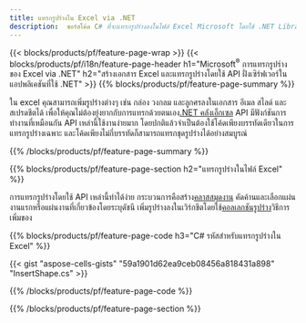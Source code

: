 ```yaml
---
title: แทรกรูปร่างใน Excel via .NET
description:  ซอร์สโค้ด C# ที่จะแทรกรูปร่างลงในไฟล์ Excel Microsoft โดยใช้ .NET Library
---
```

{{< blocks/products/pf/feature-page-wrap >}}
{{< blocks/products/pf/i18n/feature-page-header h1="Microsoft<sup>&reg;</sup> การแทรกรูปร่างของ Excel via .NET" h2="สร้างเอกสาร Excel และแทรกรูปร่างโดยใช้ API ฝั่งเซิร์ฟเวอร์ในแอปพลิเคชันที่ใช้ .NET" >}}
{{% blocks/products/pf/feature-page-summary %}}

 ใน excel คุณสามารถเพิ่มรูปร่างต่างๆ เช่น กล่อง วงกลม และลูกศรลงในเอกสาร อีเมล สไลด์ และสเปรดชีตได้ เพื่อให้คุณไม่ต้องยุ่งยากกับการแทรกด้วยตนเอง[.NET คลังเอ็กเซล](https://releases.aspose.com/cells/net/) API มีฟังก์ชันการทำงานที่เหมือนกัน API เหล่านี้ใช้งานง่ายมาก โดยปกติแล้วจำเป็นต้องใช้โค้ดเพียงบรรทัดเดียวในการแทรกรูปร่างเฉพาะ และโค้ดเพียงไม่กี่บรรทัดก็สามารถแทรกชุดรูปร่างได้อย่างสมบูรณ์

{{% /blocks/products/pf/feature-page-summary %}}

{{% blocks/products/pf/feature-page-section h2="แทรกรูปร่างในไฟล์ Excel" %}}

 การแทรกรูปร่างโดยใช้ API เหล่านี้ทำได้ง่าย กระบวนการคือสร้าง[คลาสสมุดงาน](https://reference.aspose.com/cells/net/aspose.cells/workbook) คัดค้านและเลือกแผ่นงานแรกหรือแผ่นงานที่เกี่ยวข้องโดยระบุดัชนี เพิ่มรูปร่างลงในเวิร์กชีตโดยใช้[คอลเลกชันรูปร่าง](https://reference.aspose.com/cells/net/aspose.cells.drawing/shapecollection)วิธีการเพิ่มของ

{{% blocks/products/pf/feature-page-code h3="C# รหัสสำหรับแทรกรูปร่างใน Excel" %}}

{{< gist "aspose-cells-gists" "59a1901d62ea9ceb08456a818431a898" "InsertShape.cs" >}}

{{% /blocks/products/pf/feature-page-code %}}

{{% /blocks/products/pf/feature-page-section %}}
